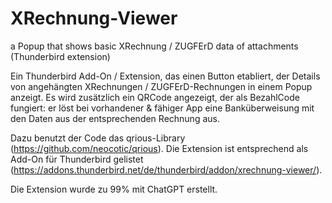 # XRechnung-Viewer
a Popup that shows basic XRechnung / ZUGFErD data of attachments (Thunderbird extension)

Ein Thunderbird Add-On / Extension, das einen Button etabliert, der Details von angehängten XRechnungen / ZUGFErD-Rechnungen in einem Popup anzeigt.
Es wird zusätzlich ein QRCode angezeigt, der als BezahlCode fungiert: er löst bei vorhandener & fähiger App eine Banküberweisung mit den Daten aus der entsprechenden Rechnung aus.

Dazu benutzt der Code das qrious-Library (https://github.com/neocotic/qrious).
Die Extension ist entsprechend als Add-On für Thunderbird gelistet (https://addons.thunderbird.net/de/thunderbird/addon/xrechnung-viewer/).

Die Extension wurde zu 99% mit ChatGPT erstellt.
